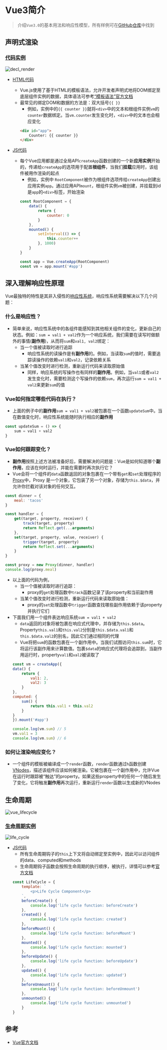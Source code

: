 # Vue3简介

> 介绍`Vue3.0`的基本用法和响应性模型，所有样例可在[GitHub仓库](https://github.com/LittleBee1024/learning_book/tree/main/docs/topics/vue/intro/code)中找到

## 声明式渲染
### [代码实例](./code/decl_render)
![decl_render](./images/decl_render.gif)

* [HTML代码](./code/decl_render/index.html)
    * Vue.js使用了基于HTML的模板语法，允许开发者声明式地将DOM绑定至底层组件实例的数据，具体语法可参考[“模板语法”官方文档](https://v3.cn.vuejs.org/guide/template-syntax.html)
    * 最常见的绑定DOM和数据的方法是：双大括号`{{ }}`
        * 例如，实例中的`{{ counter }}`就将`<div>`中的文本和根组件实例`vm`的`counter`数据绑定。当`vm.counter`发生变化时，`<div>`中的文本也会相应变化
        ```html
        <div id="app">
            Counter: {{ counter }}
        </div>
        ```

* [JS代码](./code/decl_render/index.js)
    * 每个Vue应用都是通过全局API`createApp`函数创建的一个新**应用实例**开始的，传递给`createApp`的选项用于配置**根组件**，当我们**挂载**应用时，该组件被用作渲染的起点
        * 例如，实例中 `RootComponent`被作为根组件选项传给`createApp`创建出应用实例`app`。通过应用API`mount`，根组件实例`vm`被创建，并挂载到id是`app`的`<div>`标签，开始渲染
        ```js
        const RootComponent = {
            data() {
                return {
                    counter: 0
                }
            },
            mounted() {
                setInterval(() => {
                    this.counter++
                }, 1000)
            }
        }

        const app = Vue.createApp(RootComponent)
        const vm = app.mount('#app')
        ```

## 深入理解响应性原理
Vue最独特的特性是其非入侵性的[响应性系统](https://v3.cn.vuejs.org/guide/reactivity.html)，响应性系统需要解决以下几个问题：

### 什么是响应性？
* 简单来说，响应性系统中的各组件能感知到其他相关组件的变化，更新自己的状态。例如：`sum = val1 + val2`作为一个响应系统，我们需要在读写时做额外的事情(**副作用**)，从而将`sum`和`val1, val2`绑定：
    * 当一个值被读取时进行追踪
        * 响应性系统的读操作是有**副作用**的。例如，当读取`sum`的值时，需要追踪读操作的依赖`val1`和`val2`，记录依赖关系
    * 当某个值改变时进行检测，重新运行代码来读取原始值
        * 同样，响应系统的写操作也有同样的**副作用**。例如，当`val1`或者`val2`发生变化时，需要检测这个写操作的依赖`sum`，再次运行`sum = val1 + val2`来更新`sum`的值

### Vue如何指定哪些代码在执行？
* 上面的例子中的**副作用**`sum = val1 + val2`被包裹在一个函数`updateSum`中。当在数值变化时，响应性系统能随时执行相应的**副作用**
```js
const updateSum = () => {
    sum = val1 + val2
}
```

### Vue如何跟踪变化？
* **副作用**按照上述方法被准备好后，需要解决的问题是：Vue是如何知道哪个**副作用**，应该在何时运行，并能在需要时再次执行它？
* Vue会将一个组件的`data`函数返回的对象包裹在一个带有`get`和`set`处理程序的[Proxy](https://developer.mozilla.org/en-US/docs/Web/JavaScript/Reference/Global_Objects/Proxy)中，Proxy 是一个对象，它包装了另一个对象，存储为`this.$data`，并允许你拦截对该对象的任何交互。
```js
const dinner = {
    meal: 'tacos'
}

const handler = {
    get(target, property, receiver) {
        track(target, property)
        return Reflect.get(...arguments)
    },
    set(target, property, value, receiver) {
        trigger(target, property)
        return Reflect.set(...arguments)
    }
}

const proxy = new Proxy(dinner, handler)
console.log(proxy.meal)
```
* 以上面的代码为例，
    * 当一个值被读取时进行追踪：
        * proxy的`get`处理函数中`track`函数记录了该property和当前副作用
    * 当某个值改变时进行检测，重新运行代码来读取原始值：
        * proxy的`set`处理函数中`trigger`函数查找哪些副作用依赖于该property并执行它们
* 下面我们用一个组件表达响应系统`sum = val1 + val2`
    * `data`返回的对象将被包裹在响应式代理中，并存储为`this.$data`。Property`this.val1`和`this.val2`分别是`this.$data.val1`和`this.$data.val2`的别名，因此它们通过相同的代理
    * Vue将把`sum`的函数包裹在一个副作用中。当我们试图访问`this.sum`时，它将运行该副作用来计算数值。包裹`$data`的响应式代理将会追踪到，当副作用运行时，property`val1`和`val2`被读取了
    ```js
    const vm = createApp({
    data() {
        return {
            val1: 2,
            val2: 3
        }
    },
    computed: {
        sum() {
            return this.val1 + this.val2
        }
    }
    }).mount('#app')

    console.log(vm.sum) // 5
    vm.val1 = 3
    console.log(vm.sum) // 6
    ```

### 如何让渲染响应变化？
* 一个组件的模板被编译成一个`render`函数，`render`函数通过`h`函数创建[VNodes](https://v3.cn.vuejs.org/guide/render-function.html#%E8%99%9A%E6%8B%9F-dom-%E6%A0%91)，描述该组件应该如何被渲染。它被包裹在一个副作用中，允许Vue在运行时跟踪被“触达”的property。如果这些property中的任何一个随后发生了变化，它将触发**副作用**再次运行，重新运行`render`函数以生成新的VNodes

## 生命周期
![vue_lifecycle](images/vue_lifecycle.svg)

### [生命周期实例](./intro/code/life_cycle)
![life_cycle](./images/life_cycle.gif)

* [JS代码](./code/life_cycle/index.js)
    * 所有生命周期钩子的`this`上下文将自动绑定至实例中，因此可以访问组件的data、computed和methods
    * 生命周期钩子函数会按照生命周期的执行顺序，被执行，详情可以参考[官方文档](https://v3.cn.vuejs.org/api/options-lifecycle-hooks.html#%E7%94%9F%E5%91%BD%E5%91%A8%E6%9C%9F%E9%92%A9%E5%AD%90)
    ```js
    const LifeCycle = {
        template: `
            <p>Life Cycle Component</p>
        `,
        beforeCreate() {
            console.log('life cycle function: beforeCreate')
        },
        created() {
            console.log('life cycle function: created')
        },
        beforeMount() {
            console.log('life cycle function: beforeMount')
        },
        mounted() {
            console.log('life cycle function: mounted')
        },
        beforeUpdate() {
            console.log('life cycle function: beforeUpdate')
        },
        updated() {
            console.log('life cycle function: updated')
        },
        beforeUnmount() {
            console.log('life cycle function: beforeUnmount')
        },
        unmounted() {
            console.log('life cycle function: unmounted')
        }
    }
    ```

## 参考
* [Vue官方文档](https://v3.cn.vuejs.org/guide/introduction.html)
